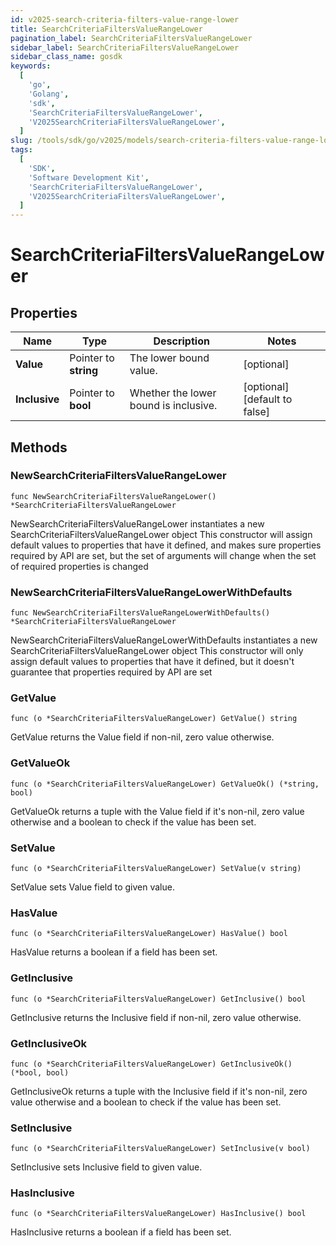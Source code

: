 ```yaml
---
id: v2025-search-criteria-filters-value-range-lower
title: SearchCriteriaFiltersValueRangeLower
pagination_label: SearchCriteriaFiltersValueRangeLower
sidebar_label: SearchCriteriaFiltersValueRangeLower
sidebar_class_name: gosdk
keywords:
  [
    'go',
    'Golang',
    'sdk',
    'SearchCriteriaFiltersValueRangeLower',
    'V2025SearchCriteriaFiltersValueRangeLower',
  ]
slug: /tools/sdk/go/v2025/models/search-criteria-filters-value-range-lower
tags:
  [
    'SDK',
    'Software Development Kit',
    'SearchCriteriaFiltersValueRangeLower',
    'V2025SearchCriteriaFiltersValueRangeLower',
  ]
---
```


# SearchCriteriaFiltersValueRangeLower

## Properties

| Name | Type | Description | Notes |
| --- | --- | --- | --- |
| **Value** | Pointer to **string** | The lower bound value. | [optional] |
| **Inclusive** | Pointer to **bool** | Whether the lower bound is inclusive. | [optional] [default to false] |

## Methods

### NewSearchCriteriaFiltersValueRangeLower

`func NewSearchCriteriaFiltersValueRangeLower() *SearchCriteriaFiltersValueRangeLower`

NewSearchCriteriaFiltersValueRangeLower instantiates a new SearchCriteriaFiltersValueRangeLower object This constructor will assign default values to properties that have it defined, and makes sure properties required by API are set, but the set of arguments will change when the set of required properties is changed

### NewSearchCriteriaFiltersValueRangeLowerWithDefaults

`func NewSearchCriteriaFiltersValueRangeLowerWithDefaults() *SearchCriteriaFiltersValueRangeLower`

NewSearchCriteriaFiltersValueRangeLowerWithDefaults instantiates a new SearchCriteriaFiltersValueRangeLower object This constructor will only assign default values to properties that have it defined, but it doesn't guarantee that properties required by API are set

### GetValue

`func (o *SearchCriteriaFiltersValueRangeLower) GetValue() string`

GetValue returns the Value field if non-nil, zero value otherwise.

### GetValueOk

`func (o *SearchCriteriaFiltersValueRangeLower) GetValueOk() (*string, bool)`

GetValueOk returns a tuple with the Value field if it's non-nil, zero value otherwise and a boolean to check if the value has been set.

### SetValue

`func (o *SearchCriteriaFiltersValueRangeLower) SetValue(v string)`

SetValue sets Value field to given value.

### HasValue

`func (o *SearchCriteriaFiltersValueRangeLower) HasValue() bool`

HasValue returns a boolean if a field has been set.

### GetInclusive

`func (o *SearchCriteriaFiltersValueRangeLower) GetInclusive() bool`

GetInclusive returns the Inclusive field if non-nil, zero value otherwise.

### GetInclusiveOk

`func (o *SearchCriteriaFiltersValueRangeLower) GetInclusiveOk() (*bool, bool)`

GetInclusiveOk returns a tuple with the Inclusive field if it's non-nil, zero value otherwise and a boolean to check if the value has been set.

### SetInclusive

`func (o *SearchCriteriaFiltersValueRangeLower) SetInclusive(v bool)`

SetInclusive sets Inclusive field to given value.

### HasInclusive

`func (o *SearchCriteriaFiltersValueRangeLower) HasInclusive() bool`

HasInclusive returns a boolean if a field has been set.
